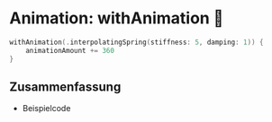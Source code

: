 # Animation: withAnimation 🚁

```swift
withAnimation(.interpolatingSpring(stiffness: 5, damping: 1)) {
    animationAmount += 360
}
```

## Zusammenfassung
- Beispielcode